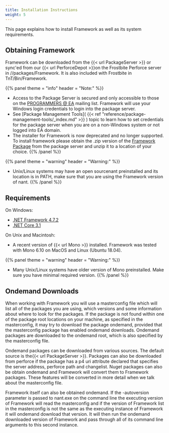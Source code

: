 ```yaml
---
title: Installation Instructions
weight: 5
---
```


This page explains how to install Framework as well as its system requirements.

<a name="ObtainingFramework"></a>
## Obtaining Framework ##

Framework can be downloaded from the {{< url PackageServer >}} or sync&#39;ed from our {{< url PerforceDepot >}}on the Frostbite Perforce server in //packages/Framework.
It is also included with Frostbite in TnT/Bin/Framework.


{{% panel theme = "info" header = "Note:" %}}
- Access to the Package Server is secured and only accessible to those on the [PROGRAMMERS @ EA](https://dlmanager.ea.com:4443/DLManager/Groups/Properties?objectType=Group&identity=4fe49273-e7da-41f9-a077-58e79b7aaf9b) mailing list.  Framework will use your Windows login credentials to login into the package server.
- See [Package Management Tools]( {{< ref "reference/package-management-tools/_index.md" >}} ) topic to learn how to set credentials for the package server when you are on a non-Windows system or not logged into EA domain.
- The installer for Framework is now deprecated and no longer supported.  To install framework please obtain the .zip version of the [Framework Package](https://packages.ea.com/pkg/framework) from the package server and unzip it to a location of your choice.
{{% /panel %}}


{{% panel theme = "warning" header = "Warning:" %}}
- Unix/Linux systems may have an open sourcenant preinstalled and its location is in PATH, make sure that you are using the Framework version of nant.
{{% /panel %}}
<a name="InstallFrameworkRequirements"></a>
## Requirements ##

On Windows:

 - [.NET Framework 4.7.2](https://dotnet.microsoft.com/download/dotnet-framework/net472)
 - [.NET Core 3.1](https://dotnet.microsoft.com/download/dotnet-core/3.1)

On Unix and Macintosh:

 - A recent version of {{< url Mono >}} installed. Framework was tested with Mono 6.10 on MacOS and Linux (Ubuntu 18.04).

{{% panel theme = "warning" header = "Warning:" %}}
- Many Unix/Linux systems have older version of Mono preinstalled. Make sure you have minimal required version.
{{% /panel %}}

<a name="Ondemand"></a>
## Ondemand Downloads ##

When working with Framework you will use a masterconfig file which will list all of the packages you are using, which versions and some information about where to look for the packages.
If the package is not found within one of the package root locations on your machine, as specified in the masterconfig, it may try to download the package ondemand, provided that the masterconfig package has enabled ondemand downloads.
Ondemand packages are downloaded to the ondemand root, which is also specified by the masterconfig file.

Ondemand packages can be downloaded from various sources.
The default source is the{{< url PackageServer >}}.
Packages can also be downloaded from perforce if the package has a p4 uri attribute declared that specifies the server address, perforce path and changelist.
Nuget packages can also be obtain ondemand and Framework will convert them to Framework packages.
These features will be converted in more detail when we talk about the masterconfig file.

Framework itself can also be obtained ondemand. If the -autoversion parameter is passed to nant.exe on the command line the executing version of Framework will
read the masterconfig and if the version of Framework list in the masterconfig is not the same as the executing instance of Framework it will ondemand download that version.
It will then run the ondemand downloaded version of Framework and pass through all of its command line arguments to this second instance.

